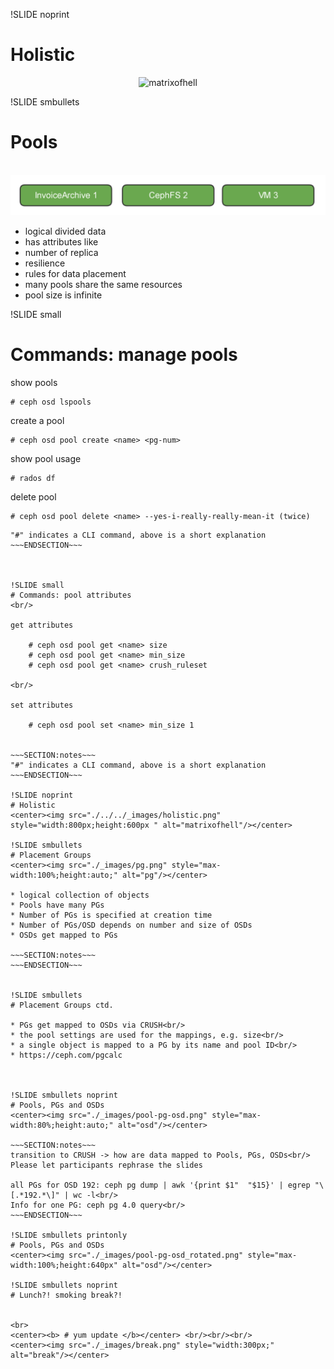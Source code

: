 !SLIDE noprint
# Holistic
<center><img src="./../../_images/holistic.png" style="width:800px;height:600px " alt="matrixofhell"/></center>

!SLIDE smbullets
# Pools 
<br/>
<center><img src="./_images/pool.png" style="max-width:100%;height:auto;" alt="pools"/></center>

* logical divided data
* has attributes like
 * number of replica
 * resilience
 * rules for data placement
* many pools share the same resources
* pool size is infinite

!SLIDE small
# Commands: manage pools

show pools

    # ceph osd lspools

create a pool
    
    # ceph osd pool create <name> <pg-num>

show pool usage

    # rados df

delete pool

    # ceph osd pool delete <name> --yes-i-really-really-mean-it (twice)


~~~SECTION:notes~~~
"#" indicates a CLI command, above is a short explanation
~~~ENDSECTION~~~



!SLIDE small
# Commands: pool attributes
<br/>

get attributes

    # ceph osd pool get <name> size
    # ceph osd pool get <name> min_size
    # ceph osd pool get <name> crush_ruleset

<br/>

set attributes

    # ceph osd pool set <name> min_size 1


~~~SECTION:notes~~~
"#" indicates a CLI command, above is a short explanation
~~~ENDSECTION~~~

!SLIDE noprint
# Holistic
<center><img src="./../../_images/holistic.png" style="width:800px;height:600px " alt="matrixofhell"/></center>

!SLIDE smbullets
# Placement Groups
<center><img src="./_images/pg.png" style="max-width:100%;height:auto;" alt="pg"/></center>

* logical collection of objects 
* Pools have many PGs
* Number of PGs is specified at creation time
* Number of PGs/OSD depends on number and size of OSDs
* OSDs get mapped to PGs

~~~SECTION:notes~~~
~~~ENDSECTION~~~


!SLIDE smbullets
# Placement Groups ctd.

* PGs get mapped to OSDs via CRUSH<br/>
* the pool settings are used for the mappings, e.g. size<br/>
* a single object is mapped to a PG by its name and pool ID<br/>
* https://ceph.com/pgcalc



!SLIDE smbullets noprint
# Pools, PGs and OSDs 
<center><img src="./_images/pool-pg-osd.png" style="max-width:80%;height:auto;" alt="osd"/></center>

~~~SECTION:notes~~~
transition to CRUSH -> how are data mapped to Pools, PGs, OSDs<br/>
Please let participants rephrase the slides

all PGs for OSD 192: ceph pg dump | awk '{print $1"  "$15}' | egrep "\[.*192.*\]" | wc -l<br/>
Info for one PG: ceph pg 4.0 query<br/>
~~~ENDSECTION~~~

!SLIDE smbullets printonly
# Pools, PGs and OSDs 
<center><img src="./_images/pool-pg-osd_rotated.png" style="max-width:100%;height:640px" alt="osd"/></center>

!SLIDE smbullets noprint
# Lunch?! smoking break?!


<br>
<center><b> # yum update </b></center> <br/><br/><br/>
<center><img src="./_images/break.png" style="width:300px;" alt="break"/></center>
